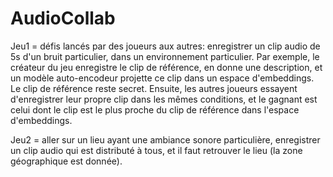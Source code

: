 # AudioCollab

Jeu1 = défis lancés par des joueurs aux autres: enregistrer un clip audio de 5s d'un bruit
particulier, dans un environnement particulier.
Par exemple, le créateur du jeu enregistre le clip de référence, en donne une description,
et un modèle auto-encodeur projette ce clip dans un espace d'embeddings.
Le clip de référence reste secret. Ensuite, les autres joueurs essayent d'enregistrer leur
propre clip dans les mêmes conditions, et le gagnant est celui dont le clip est le plus proche
du clip de référence dans l'espace d'embeddings.

Jeu2 = aller sur un lieu ayant une ambiance sonore particulière, enregistrer un clip audio
qui est distributé à tous, et il faut retrouver le lieu (la zone géographique est donnée).


